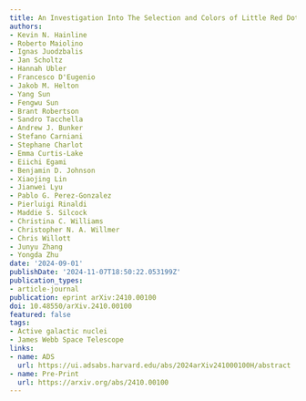 ```yaml
---
title: An Investigation Into The Selection and Colors of Little Red Dots and Active Galactic Nuclei
authors:
- Kevin N. Hainline
- Roberto Maiolino
- Ignas Juodzbalis
- Jan Scholtz
- Hannah Ubler
- Francesco D'Eugenio
- Jakob M. Helton
- Yang Sun
- Fengwu Sun
- Brant Robertson
- Sandro Tacchella
- Andrew J. Bunker
- Stefano Carniani
- Stephane Charlot
- Emma Curtis-Lake
- Eiichi Egami
- Benjamin D. Johnson
- Xiaojing Lin
- Jianwei Lyu
- Pablo G. Perez-Gonzalez
- Pierluigi Rinaldi
- Maddie S. Silcock
- Christina C. Williams
- Christopher N. A. Willmer
- Chris Willott
- Junyu Zhang
- Yongda Zhu
date: '2024-09-01'
publishDate: '2024-11-07T18:50:22.053199Z'
publication_types:
- article-journal
publication: eprint arXiv:2410.00100
doi: 10.48550/arXiv.2410.00100
featured: false
tags:
- Active galactic nuclei
- James Webb Space Telescope
links:
- name: ADS
  url: https://ui.adsabs.harvard.edu/abs/2024arXiv241000100H/abstract
- name: Pre-Print
  url: https://arxiv.org/abs/2410.00100
---
```


